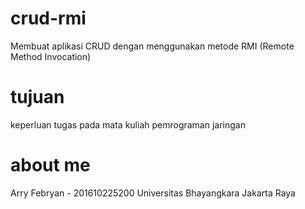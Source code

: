 # crud-rmi
Membuat aplikasi CRUD dengan menggunakan metode RMI (Remote Method Invocation)

# tujuan
keperluan tugas pada mata kuliah pemrograman jaringan

# about me
Arry Febryan - 201610225200
Universitas Bhayangkara Jakarta Raya
